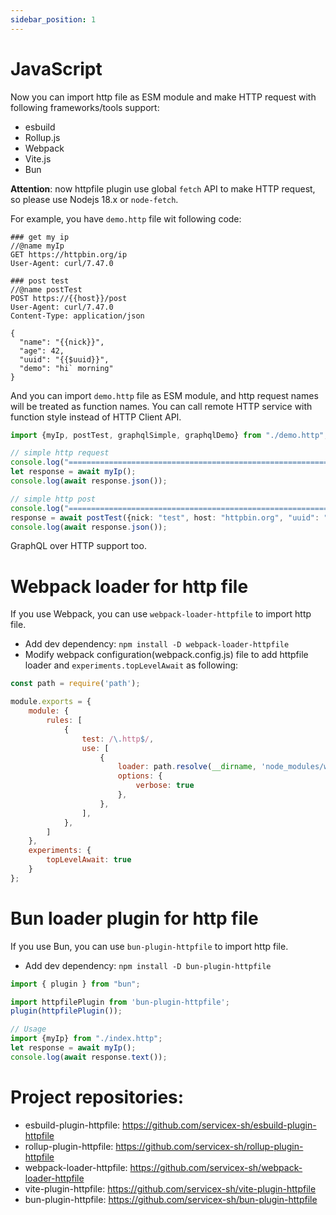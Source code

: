 ```yaml
---
sidebar_position: 1
---
```


# JavaScript

Now you can import http file as ESM module and make HTTP request with following frameworks/tools support:

* esbuild
* Rollup.js
* Webpack
* Vite.js
* Bun

**Attention**: now httpfile plugin use global `fetch` API to make HTTP request, so please use Nodejs 18.x or `node-fetch`.

For example, you have `demo.http` file wit following code:

```
### get my ip
//@name myIp
GET https://httpbin.org/ip
User-Agent: curl/7.47.0

### post test
//@name postTest
POST https://{{host}}/post
User-Agent: curl/7.47.0
Content-Type: application/json

{
  "name": "{{nick}}",
  "age": 42,
  "uuid": "{{$uuid}}",
  "demo": "hi` morning"
}
```

And you can import `demo.http` file as ESM module, and http request names will be treated as function names.
You can call remote HTTP service with function style instead of HTTP Client API.

```typescript
import {myIp, postTest, graphqlSimple, graphqlDemo} from "./demo.http";

// simple http request
console.log("==============================================================");
let response = await myIp();
console.log(await response.json());

// simple http post
console.log("==============================================================");
response = await postTest({nick: "test", host: "httpbin.org", "uuid": "c8389930-1071-4b88-9676-30b9ba7f2343"});
console.log(await response.json());
```

GraphQL over HTTP support too.

# Webpack loader for http file

If you use Webpack, you can use `webpack-loader-httpfile` to import http file.

* Add dev dependency: `npm install -D webpack-loader-httpfile`
* Modify webpack configuration(webpack.config.js) file to add httpfile loader and `experiments.topLevelAwait` as following:

```javascript
const path = require('path');

module.exports = {
    module: {
        rules: [
            {
                test: /\.http$/,
                use: [
                    {
                        loader: path.resolve(__dirname, 'node_modules/webpack-loader-httpfile/index.js'),
                        options: {
                            verbose: true
                        },
                    },
                ],
            },
        ]
    },
    experiments: {
        topLevelAwait: true
    }
};
```

# Bun loader plugin for http file

If you use Bun, you can use `bun-plugin-httpfile` to import http file.

* Add dev dependency: `npm install -D bun-plugin-httpfile`

```javascript
import { plugin } from "bun";

import httpfilePlugin from 'bun-plugin-httpfile';
plugin(httpfilePlugin());

// Usage
import {myIp} from "./index.http";
let response = await myIp();
console.log(await response.text());
```

# Project repositories:

* esbuild-plugin-httpfile: https://github.com/servicex-sh/esbuild-plugin-httpfile
* rollup-plugin-httpfile: https://github.com/servicex-sh/rollup-plugin-httpfile
* webpack-loader-httpfile: https://github.com/servicex-sh/webpack-loader-httpfile
* vite-plugin-httpfile: https://github.com/servicex-sh/vite-plugin-httpfile
* bun-plugin-httpfile: https://github.com/servicex-sh/bun-plugin-httpfile
